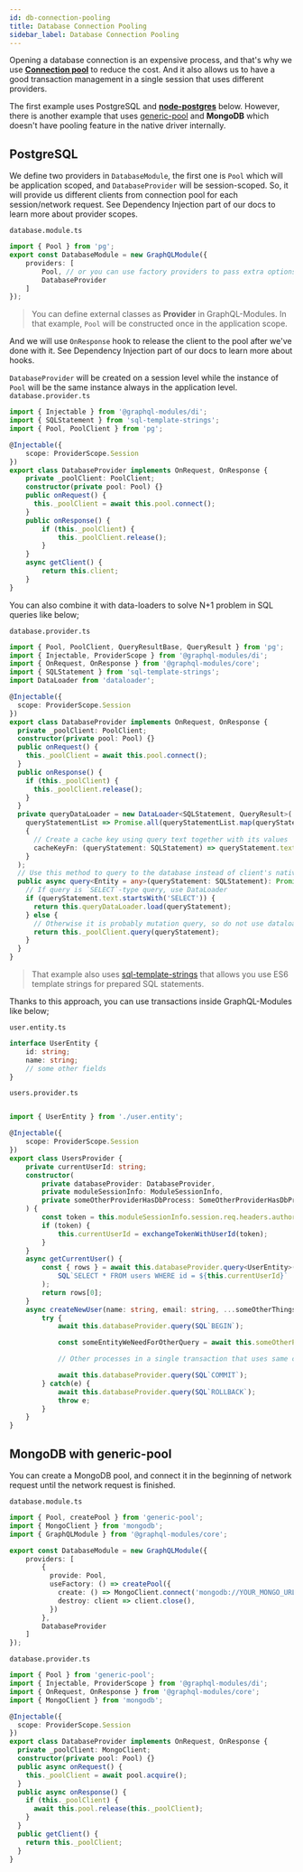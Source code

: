 ```yaml
---
id: db-connection-pooling
title: Database Connection Pooling
sidebar_label: Database Connection Pooling
---
```


Opening a database connection is an expensive process, and that's why we use **[Connection pool](https://en.wikipedia.org/wiki/Connection_pool)** to reduce the cost. And it also allows us to have a good transaction management in a single session that uses different providers.

The first example uses PostgreSQL and **[node-postgres](https://node-postgres.com/features/transactions)** below. However, there is another example that uses [generic-pool](https://github.com/coopernurse/node-pool) and **MongoDB** which doesn't have pooling feature in the native driver internally.

## PostgreSQL

We define two providers in `DatabaseModule`, the first one is `Pool` which will be application scoped, and `DatabaseProvider` will be session-scoped. So, it will provide us different clients from connection pool for each session/network request. See Dependency Injection part of our docs to learn more about provider scopes.

`database.module.ts`
```ts
import { Pool } from 'pg';
export const DatabaseModule = new GraphQLModule({
    providers: [
        Pool, // or you can use factory providers to pass extra options to the constructor { provide: Pool, useFactory: () => new Pool({ ... }) }
        DatabaseProvider
    ]
});
```

> You can define external classes as **Provider** in GraphQL-Modules. In that example, `Pool` will be constructed once in the application scope.

And we will use `OnResponse` hook to release the client to the pool after we've done with it. See Dependency Injection part of our docs to learn more about hooks.

`DatabaseProvider` will be created on a session level while the instance of `Pool` will be the same instance always in the application level.
`database.provider.ts`
```ts
import { Injectable } from '@graphql-modules/di';
import { SQLStatement } from 'sql-template-strings';
import { Pool, PoolClient } from 'pg';

@Injectable({
    scope: ProviderScope.Session
})
export class DatabaseProvider implements OnRequest, OnResponse {
    private _poolClient: PoolClient;
    constructor(private pool: Pool) {}
    public onRequest() {
      this._poolClient = await this.pool.connect();
    }
    public onResponse() {
        if (this._poolClient) {
            this._poolClient.release();
        }
    }
    async getClient() {
        return this.client;
    }
}
```

You can also combine it with data-loaders to solve N+1 problem in SQL queries like below;

`database.provider.ts`

```ts
import { Pool, PoolClient, QueryResultBase, QueryResult } from 'pg';
import { Injectable, ProviderScope } from '@graphql-modules/di';
import { OnRequest, OnResponse } from '@graphql-modules/core';
import { SQLStatement } from 'sql-template-strings';
import DataLoader from 'dataloader';

@Injectable({
  scope: ProviderScope.Session
})
export class DatabaseProvider implements OnRequest, OnResponse {
  private _poolClient: PoolClient;
  constructor(private pool: Pool) {}
  public onRequest() {
    this._poolClient = await this.pool.connect();
  }
  public onResponse() {
    if (this._poolClient) {
      this._poolClient.release();
    }
  }
  private queryDataLoader = new DataLoader<SQLStatement, QueryResult>(
    queryStatementList => Promise.all(queryStatementList.map(queryStatement => this._poolClient.query(queryStatement))),
    {
      // Create a cache key using query text together with its values
      cacheKeyFn: (queryStatement: SQLStatement) => queryStatement.text + queryStatement.values.join(',')
    }
  );
  // Use this method to query to the database instead of client's native one.
  public async query<Entity = any>(queryStatement: SQLStatement): Promise<QueryResultBase & { rows: Entity[] }> {
    // If query is `SELECT`-type query, use DataLoader
    if (queryStatement.text.startsWith('SELECT')) {
      return this.queryDataLoader.load(queryStatement);
    } else {
      // Otherwise it is probably mutation query, so do not use dataloader
      return this._poolClient.query(queryStatement);
    }
  }
}
```

> That example also uses [sql-template-strings](https://github.com/felixfbecker/node-sql-template-strings) that allows you use ES6 template strings for prepared SQL statements.

Thanks to this approach, you can use transactions inside GraphQL-Modules like below;

`user.entity.ts`

```ts
interface UserEntity {
    id: string;
    name: string;
    // some other fields
}
```

`users.provider.ts`

```ts

import { UserEntity } from './user.entity';

@Injectable({
    scope: ProviderScope.Session
})
export class UsersProvider {
    private currentUserId: string;
    constructor(
        private databaseProvider: DatabaseProvider, 
        private moduleSessionInfo: ModuleSessionInfo,
        private someOtherProviderHasDbProcess: SomeOtherProviderHasDbProcess
    ) {
        const token = this.moduleSessionInfo.session.req.headers.authorization;
        if (token) {
            this.currentUserId = exchangeTokenWithUserId(token);
        }
    }
    async getCurrentUser() {
        const { rows } = await this.databaseProvider.query<UserEntity>(
            SQL`SELECT * FROM users WHERE id = ${this.currentUserId}`
        );
        return rows[0];
    }
    async createNewUser(name: string, email: string, ...someOtherThings) {
        try {
            await this.databaseProvider.query(SQL`BEGIN`);

            const someEntityWeNeedForOtherQuery = await this.someOtherProviderHasDbProcess.doSomeProcess(...someOtherThings);

            // Other processes in a single transaction that uses same client for all session

            await this.databaseProvider.query(SQL`COMMIT`);
        } catch(e) {
            await this.databaseProvider.query(SQL`ROLLBACK`);
            throw e;
        }
    }
}
```

## MongoDB with generic-pool

You can create a MongoDB pool, and connect it in the beginning of network request until the network request is finished.

`database.module.ts`
```ts
import { Pool, createPool } from 'generic-pool';
import { MongoClient } from 'mongodb';
import { GraphQLModule } from '@graphql-modules/core';

export const DatabaseModule = new GraphQLModule({
    providers: [
        {
          provide: Pool,
          useFactory: () => createPool({
            create: () => MongoClient.connect('mongodb://YOUR_MONGO_URL_HERE'),
            destroy: client => client.close(),
          }) 
        },
        DatabaseProvider
    ]
});
```

`database.provider.ts`
```ts
import { Pool } from 'generic-pool';
import { Injectable, ProviderScope } from '@graphql-modules/di';
import { OnRequest, OnResponse } from '@graphql-modules/core';
import { MongoClient } from 'mongodb';

@Injectable({
  scope: ProviderScope.Session
})
export class DatabaseProvider implements OnRequest, OnResponse {
  private _poolClient: MongoClient;
  constructor(private pool: Pool) {}
  public async onRequest() {
    this._poolClient = await pool.acquire();
  }
  public async onResponse() {
    if (this._poolClient) {
      await this.pool.release(this._poolClient);
    }
  }
  public getClient() {
    return this._poolClient;
  }
}
```